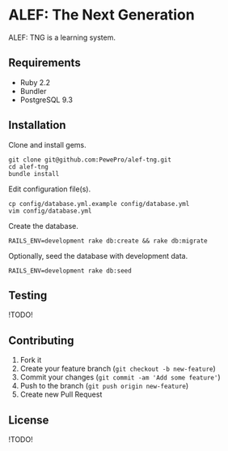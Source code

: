# ALEF: The Next Generation

ALEF: TNG is a learning system.

## Requirements

* Ruby 2.2
* Bundler
* PostgreSQL 9.3

## Installation

Clone and install gems.

```
git clone git@github.com:PewePro/alef-tng.git
cd alef-tng
bundle install
```

Edit configuration file(s).

```
cp config/database.yml.example config/database.yml
vim config/database.yml
```

Create the database.

```
RAILS_ENV=development rake db:create && rake db:migrate
```

Optionally, seed the database with development data.

```
RAILS_ENV=development rake db:seed
```

## Testing

!TODO!

## Contributing

1. Fork it
2. Create your feature branch (`git checkout -b new-feature`)
3. Commit your changes (`git commit -am 'Add some feature'`)
4. Push to the branch (`git push origin new-feature`)
5. Create new Pull Request

## License

!TODO!
